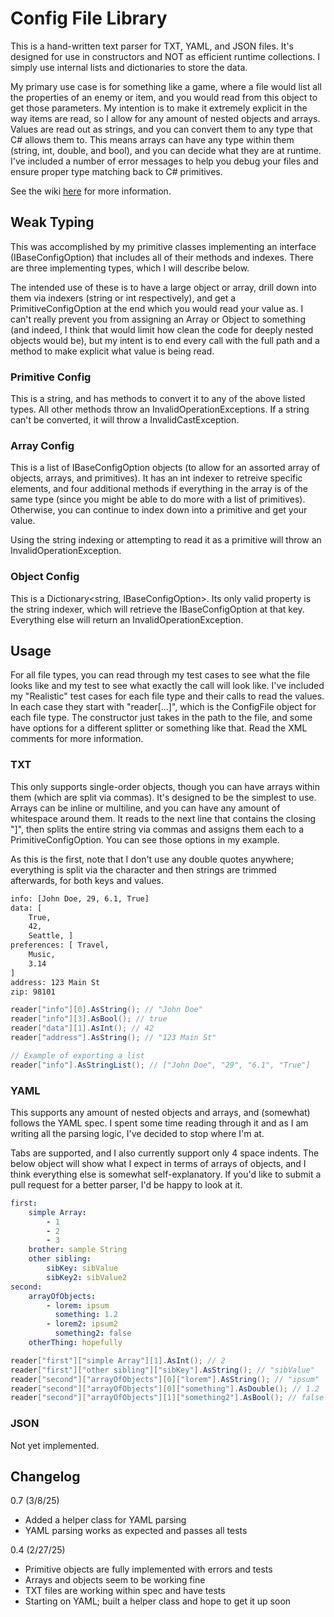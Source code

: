 # Config File Library

This is a hand-written text parser for TXT, YAML, and JSON files. It's designed for use in constructors
and NOT as efficient runtime collections. I simply use internal lists and dictionaries to store the data.

My primary use case is for something like a game, where a file would list all the properties of an enemy 
or item, and you would read from this object to get those parameters. My intention is to make it 
extremely explicit in the way items are read, so I allow for any amount of nested objects and arrays. 
Values are read out as strings, and you can convert them to any type that C# allows them to. This means 
arrays can have any type within them (string, int, double, and bool), and you can decide what they are 
at runtime. I've included a number of error messages to help you debug your files and ensure proper 
type matching back to C# primitives. 

See the wiki [here](https://wiki.codyhowell.dev/configfilelibrary) for more information.

## Weak Typing

This was accomplished by my primitive classes implementing an interface (IBaseConfigOption) that includes 
all of their methods and indexes. There are three implementing types, which I will describe below. 

The intended use of these is to have a large object or array, drill down into them via indexers 
(string or int respectively), and get a PrimitiveConfigOption at the end which you would read your value as. 
I can't really prevent you from assigning an Array or Object to something (and indeed, I think that would limit 
how clean the code for deeply nested objects would be), but my intent is to end every call with the full path 
and a method to make explicit what value is being read. 

### Primitive Config

This is a string, and has methods to convert it to any of the above listed types. All other methods throw 
an InvalidOperationExceptions. If a string can't be converted, it will throw a InvalidCastException.

### Array Config

This is a list of IBaseConfigOption objects (to allow for an assorted array of objects, arrays, and primitives). 
It has an int indexer to retreive specific elements, and four additional methods if everything in the array 
is of the same type (since you might be able to do more with a list of primitives). Otherwise, you can continue 
to index down into a primitive and get your value. 

Using the string indexing or attempting to read it as a primitive will throw an InvalidOperationException.

### Object Config

This is a Dictionary<string, IBaseConfigOption>. Its only valid property is the string indexer, which will
retrieve the IBaseConfigOption at that key. Everything else will return an InvalidOperationException.

## Usage

For all file types, you can read through my test cases to see what the file looks like and my test 
to see what exactly the call will look like. I've included my "Realistic" test cases for each file type
and their calls to read the values. In each case they start with "reader[...]", which is the ConfigFile object 
for each file type. The constructor just takes in the path to the file, and some have options for a different 
splitter or something like that. Read the XML comments for more information.

### TXT

This only supports single-order objects, though you can have arrays within them (which are split via commas). It's 
designed to be the simplest to use. Arrays can be inline or multiline, and you can have any amount of whitespace
around them. It reads to the next line that contains the closing "]", then splits the entire string via commas 
and assigns them each to a PrimitiveConfigOption. You can see those options in my example.

As this is the first, note that I don't use any double quotes anywhere; everything is split via the character
and then strings are trimmed afterwards, for both keys and values.

```txt
info: [John Doe, 29, 6.1, True]
data: [
    True,
    42,
    Seattle, ]
preferences: [ Travel,
    Music,
    3.14
]
address: 123 Main St
zip: 98101
```

```csharp
reader["info"][0].AsString(); // "John Doe"
reader["info"][3].AsBool(); // true
reader["data"][1].AsInt(); // 42
reader["address"].AsString(); // "123 Main St"

// Example of exporting a list
reader["info"].AsStringList(); // ["John Doe", "29", "6.1", "True"]
```

### YAML

This supports any amount of nested objects and arrays, and (somewhat) follows the YAML spec. I spent some time 
reading through it and as I am writing all the parsing logic, I've decided to stop where I'm at. 

Tabs are supported, and I also currently support only 4 space indents. The below object will show what I 
expect in terms of arrays of objects, and I think everything else is somewhat self-explanatory. If you'd 
like to submit a pull request for a better parser, I'd be happy to look at it. 

```yaml
first: 
    simple Array: 
        - 1
        - 2
        - 3
    brother: sample String
    other sibling: 
        sibKey: sibValue
        sibKey2: sibValue2
second: 
    arrayOfObjects: 
        - lorem: ipsum
          something: 1.2
        - lorem2: ipsum2
          something2: false
    otherThing: hopefully
```

```csharp
reader["first"]["simple Array"][1].AsInt(); // 2
reader["first"]["other sibling"]["sibKey"].AsString(); // "sibValue"
reader["second"]["arrayOfObjects"][0]["lorem"].AsString(); // "ipsum"
reader["second"]["arrayOfObjects"][0]["something"].AsDouble(); // 1.2
reader["second"]["arrayOfObjects"][1]["something2"].AsBool(); // false
```

### JSON

Not yet implemented. 

## Changelog

0.7 (3/8/25)

- Added a helper class for YAML parsing
- YAML parsing works as expected and passes all tests

0.4 (2/27/25)
	
- Primitive objects are fully implemented with errors and tests
- Arrays and objects seem to be working fine
- TXT files are working within spec and have tests
- Starting on YAML; built a helper class and hope to get it up soon
